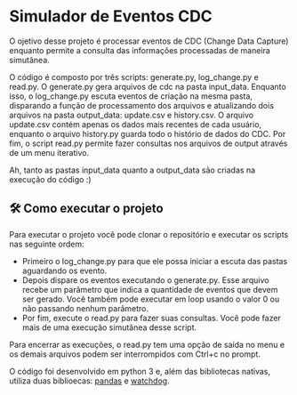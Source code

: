 # Simulador de Eventos CDC

O ojetivo desse projeto é processar eventos de CDC (Change Data Capture) enquanto permite a consulta das informações processadas de maneira simutânea. 

O código é composto por três scripts: generate.py, log_change.py e read.py. O generate.py gera arquivos de cdc na pasta input_data. Enquanto isso, o log_change.py escuta eventos de criação na mesma pasta, disparando a função de processamento dos arquivos e atualizando dois arquivos na pasta output_data: update.csv e history.csv. O arquivo update.csv contém apenas os dados mais recentes de cada usuário, enquanto o arquivo history.py guarda todo o histório de dados do CDC. 
Por fim, o script read.py permite fazer consultas nos arquivos de output através de um menu iterativo. 

Ah, tanto as pastas input_data quanto a output_data são criadas na execução do código :)

## 🛠️ Como executar o projeto
Para executar o projeto você pode clonar o repositório e executar os scripts nas seguinte ordem:
- Primeiro o log_change.py para que ele possa iniciar a escuta das pastas aguardando os evento. 
- Depois dispare os eventos executando o generate.py. Esse arquivo recebe um parâmetro que indica a quantidade de eventos que devem ser gerado. Você também pode executar em loop usando o valor 0 ou não passando nenhum parâmetro.
- Por fim, execute o read.py para fazer suas consultas. Você pode fazer mais de uma execução simutânea desse script. 

Para encerrar as execuções, o read.py tem uma opção de saída no menu e os demais arquivos podem ser interrompidos com Ctrl+c no prompt.

O código foi desenvolvido em python 3 e, além das bibliotecas nativas, utiliza duas biblioecas: [pandas](https://pandas.pydata.org/getting_started.html) e [watchdog](https://pypi.org/project/watchdog/). 
